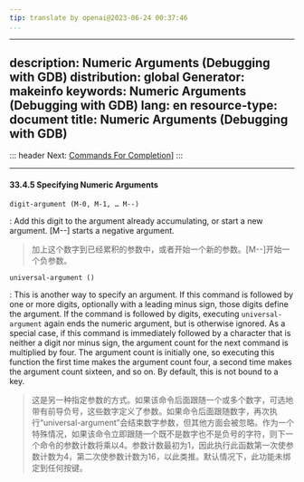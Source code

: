 ```yaml
---
tip: translate by openai@2023-06-24 00:37:46
...
```

---
description: Numeric Arguments (Debugging with GDB)
distribution: global
Generator: makeinfo
keywords: Numeric Arguments (Debugging with GDB)
lang: en
resource-type: document
title: Numeric Arguments (Debugging with GDB)
---
::: header
Next: [Commands For Completion](Commands-For-Completion.html#Commands-For-Completion)]
:::

---

#### 33.4.5 Specifying Numeric Arguments

`digit-argument (M-0, M-1, … M--)`


:   Add this digit to the argument already accumulating, or start a new argument. [M\--] starts a negative argument.

> 加上这个数字到已经累积的参数中，或者开始一个新的参数。[M\--]开始一个负参数。

`universal-argument ()`


:   This is another way to specify an argument. If this command is followed by one or more digits, optionally with a leading minus sign, those digits define the argument. If the command is followed by digits, executing `universal-argument` again ends the numeric argument, but is otherwise ignored. As a special case, if this command is immediately followed by a character that is neither a digit nor minus sign, the argument count for the next command is multiplied by four. The argument count is initially one, so executing this function the first time makes the argument count four, a second time makes the argument count sixteen, and so on. By default, this is not bound to a key.

> 这是另一种指定参数的方式。如果该命令后面跟随一个或多个数字，可选地带有前导负号，这些数字定义了参数。如果命令后面跟随数字，再次执行“universal-argument”会结束数字参数，但其他方面会被忽略。作为一个特殊情况，如果该命令立即跟随一个既不是数字也不是负号的字符，则下一个命令的参数计数将乘以4。参数计数最初为1，因此执行此函数第一次使参数计数为4，第二次使参数计数为16，以此类推。默认情况下，此功能未绑定到任何按键。
